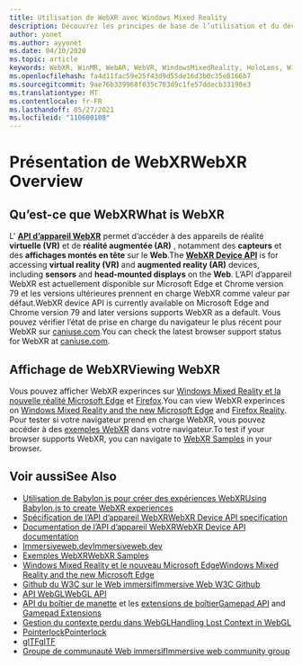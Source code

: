 ```yaml
---
title: Utilisation de WebXR avec Windows Mixed Reality
description: Découvrez les principes de base de l’utilisation et du développement d’applications WebXR s’exécutant sur des casques immersifs Windows Mixed Reality.
author: yonet
ms.author: ayyonet
ms.date: 04/10/2020
ms.topic: article
keywords: WebXR, WinMR, WebAR, WebVR, WindowsMixedReality, HoloLens, Windows Mixed Reality, Web VR, Web XR, Web Mr, Web AR, 360, 360 Video, 360 vidéos, 360 photo, 360 photos, 360 content, Internet immersif, immersiveweb, IW
ms.openlocfilehash: fa4d11fac59e25f43d9d55de16d3b0c35e8166b7
ms.sourcegitcommit: 9ae76b339968f035c703d9c1fe57ddecb33198e3
ms.translationtype: MT
ms.contentlocale: fr-FR
ms.lasthandoff: 05/27/2021
ms.locfileid: "110600108"
---
```

# <a name="webxr-overview"></a><span data-ttu-id="f92ad-104">Présentation de WebXR</span><span class="sxs-lookup"><span data-stu-id="f92ad-104">WebXR Overview</span></span>

## <a name="what-is-webxr"></a><span data-ttu-id="f92ad-105">Qu’est-ce que WebXR</span><span class="sxs-lookup"><span data-stu-id="f92ad-105">What is WebXR</span></span>

<span data-ttu-id="f92ad-106">L' [**API d’appareil WebXR**](https://www.w3.org/TR/webxr/) permet d’accéder à des appareils de réalité **virtuelle (VR)** et de **réalité augmentée (AR)** , notamment des **capteurs** et des **affichages montés en tête** sur le **Web**.</span><span class="sxs-lookup"><span data-stu-id="f92ad-106">The [**WebXR Device API**](https://www.w3.org/TR/webxr/) is for accessing **virtual reality (VR)** and **augmented reality (AR)** devices, including **sensors** and **head-mounted displays** on the **Web**.</span></span> <span data-ttu-id="f92ad-107">L’API d’appareil WebXR est actuellement disponible sur Microsoft Edge et Chrome version 79 et les versions ultérieures prennent en charge WebXR comme valeur par défaut.</span><span class="sxs-lookup"><span data-stu-id="f92ad-107">WebXR device API is currently available on Microsoft Edge and Chrome version 79 and later versions supports WebXR as a default.</span></span> <span data-ttu-id="f92ad-108">Vous pouvez vérifier l’état de prise en charge du navigateur le plus récent pour WebXR sur [caniuse.com](https://caniuse.com/#search=webxr).</span><span class="sxs-lookup"><span data-stu-id="f92ad-108">You can check the latest browser support status for WebXR at [caniuse.com](https://caniuse.com/#search=webxr).</span></span>

## <a name="viewing-webxr"></a><span data-ttu-id="f92ad-109">Affichage de WebXR</span><span class="sxs-lookup"><span data-stu-id="f92ad-109">Viewing WebXR</span></span>

<span data-ttu-id="f92ad-110">Vous pouvez afficher WebXR experinces sur [Windows Mixed Reality et la nouvelle réalité Microsoft Edge](../../whats-new/new-microsoft-edge.md) et [Firefox](https://mixedreality.mozilla.org/firefox-reality/).</span><span class="sxs-lookup"><span data-stu-id="f92ad-110">You can view WebXR experinces on [Windows Mixed Reality and the new Microsoft Edge](../../whats-new/new-microsoft-edge.md) and [Firefox Reality](https://mixedreality.mozilla.org/firefox-reality/).</span></span>
<span data-ttu-id="f92ad-111">Pour tester si votre navigateur prend en charge WebXR, vous pouvez accéder à des [exemples WebXR](https://immersive-web.github.io/webxr-samples/) dans votre navigateur.</span><span class="sxs-lookup"><span data-stu-id="f92ad-111">To test if your browser supports WebXR, you can navigate to [WebXR Samples](https://immersive-web.github.io/webxr-samples/) in your browser.</span></span>

## <a name="see-also"></a><span data-ttu-id="f92ad-112">Voir aussi</span><span class="sxs-lookup"><span data-stu-id="f92ad-112">See Also</span></span>

* [<span data-ttu-id="f92ad-113">Utilisation de Babylon.js pour créer des expériences WebXR</span><span class="sxs-lookup"><span data-stu-id="f92ad-113">Using Babylon.js to create WebXR experiences</span></span>](./tutorials/babylonjs-webxr-helloworld/introduction-01.md)
* [<span data-ttu-id="f92ad-114">Spécification de l’API d’appareil WebXR</span><span class="sxs-lookup"><span data-stu-id="f92ad-114">WebXR Device API specification</span></span>](https://immersive-web.github.io/webxr/)
* [<span data-ttu-id="f92ad-115">Documentation de l’API d’appareil WebXR</span><span class="sxs-lookup"><span data-stu-id="f92ad-115">WebXR Device API documentation</span></span>](https://developer.mozilla.org/en-US/docs/Web/API/WebXR_Device_API)
* [<span data-ttu-id="f92ad-116">Immersiveweb.dev</span><span class="sxs-lookup"><span data-stu-id="f92ad-116">Immersiveweb.dev</span></span>](https://immersiveweb.dev/)
* [<span data-ttu-id="f92ad-117">Exemples WebXR</span><span class="sxs-lookup"><span data-stu-id="f92ad-117">WebXR Samples</span></span>](https://immersive-web.github.io/webxr-samples/)
* [<span data-ttu-id="f92ad-118">Windows Mixed Reality et le nouveau Microsoft Edge</span><span class="sxs-lookup"><span data-stu-id="f92ad-118">Windows Mixed Reality and the new Microsoft Edge</span></span>](../../whats-new/new-microsoft-edge.md)
* [<span data-ttu-id="f92ad-119">Github du W3C sur le Web immersif</span><span class="sxs-lookup"><span data-stu-id="f92ad-119">Immersive Web W3C Github</span></span>](https://github.com/immersive-web)
* <span data-ttu-id="f92ad-120">[API WebGL](/previous-versions/windows/internet-explorer/ie-developer/dev-guides/bg182648(v=vs.85))</span><span class="sxs-lookup"><span data-stu-id="f92ad-120">[WebGL API](/previous-versions/windows/internet-explorer/ie-developer/dev-guides/bg182648(v=vs.85))</span></span>
* <span data-ttu-id="f92ad-121">[API du boîtier de manette](https://msdn.microsoft.com/library/dn743630(v=vs.85).aspx) et les [extensions de boîtier](https://w3c.github.io/gamepad/extensions.html)</span><span class="sxs-lookup"><span data-stu-id="f92ad-121">[Gamepad API](https://msdn.microsoft.com/library/dn743630(v=vs.85).aspx) and [Gamepad Extensions](https://w3c.github.io/gamepad/extensions.html)</span></span>
* [<span data-ttu-id="f92ad-122">Gestion du contexte perdu dans WebGL</span><span class="sxs-lookup"><span data-stu-id="f92ad-122">Handling Lost Context in WebGL</span></span>](https://www.khronos.org/webgl/wiki/HandlingContextLost)
* [<span data-ttu-id="f92ad-123">Pointerlock</span><span class="sxs-lookup"><span data-stu-id="f92ad-123">Pointerlock</span></span>](https://www.w3.org/TR/pointerlock/)
* [<span data-ttu-id="f92ad-124">glTF</span><span class="sxs-lookup"><span data-stu-id="f92ad-124">glTF</span></span>](https://www.khronos.org/gltf)
* [<span data-ttu-id="f92ad-125">Groupe de communauté Web immersif</span><span class="sxs-lookup"><span data-stu-id="f92ad-125">Immersive web community group</span></span>](https://www.w3.org/community/immersive-web/)